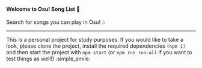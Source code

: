 #### Welcome to Osu! Song List :musical_keyboard:
Search for songs you can play in Osu! :notes:

***
This is a personal project for study purposes. If you would like to take a look, please clone the project, install the required dependencies `(npm i)` and then start the project with `npm start` (or `npm run run-all` if you want to test things as well!) :simple_smile: